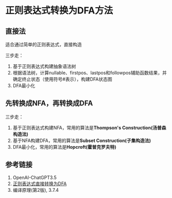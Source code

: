 # 正则表达式转换为DFA方法


## 直接法

适合通过简单的正则表达式，直接构造

三步走：
1. 基于正则表达式构建抽象语法树
2. 根据语法树，计算nullable、firstpos、lastpos和followpos辅助函数结果，并确定终止状态（使用符号#表示），构建DFA状态图
3. DFA最小化

## 先转换成NFA，再转换成DFA

三步走：
1. 基于正则表达式构建NFA，常用的算法是**Thompson's Construction(汤普森构造法)**
2. 基于NFA构建DFA，常用的算法是**Subset Construction(子集构造法)**
3. DFA最小化，常用的算法是**Hopcroft(霍普克罗夫特)**


## 参考链接
1. OpenAI-ChatGPT3.5
2. [正则表达式直接转换为DFA](https://wangwangok.github.io/2019/10/28/compiler_regular2dfa/)
3. 编译原理(第2版), 3.7.4